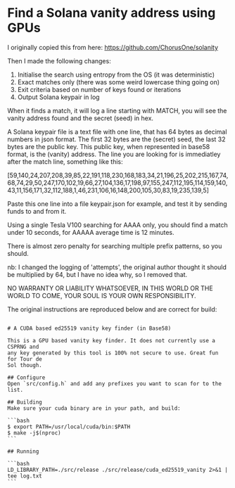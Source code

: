 # Find a Solana vanity address using GPUs

I originally copied this from here: https://github.com/ChorusOne/solanity

Then I made the following changes:
1. Initialise the search using entropy from the OS (it was deterministic)
2. Exact matches only (there was some weird lowercase thing going on)
3. Exit criteria based on number of keys found or iterations
4. Output Solana keypair in log

When it finds a match, it will log a line starting with MATCH, you will see the vanity address found and the secret (seed) in hex.

A Solana keypair file is a text file with one line, that has 64 bytes as decimal numbers in json format. The first 32 bytes are the (secret) seed, the last 32 bytes are the public key. This public key, when represented in base58 format, is the (vanity) address. The line you are looking for is immediatley after the match line, something like this:

[59,140,24,207,208,39,85,22,191,118,230,168,183,34,21,196,25,202,215,167,74,68,74,29,50,247,170,102,19,66,27,104,136,17,198,97,155,247,112,195,114,159,140,43,11,156,171,32,112,188,1,46,231,106,16,148,200,105,30,83,19,235,139,5]

Paste this one line into a file keypair.json for example, and test it by sending funds to and from it. 

Using a single Tesla V100 searching for AAAA only, you should find a match under 10 seconds, for AAAAA average time is 12 minutes.

There is almost zero penalty for searching multiple prefix patterns, so you should.

nb: I changed the logging of 'attempts', the original author thought it should be multiplied by 64, but I have no idea why, so I removed that.

NO WARRANTY OR LIABILITY WHATSOEVER, IN THIS WORLD OR THE WORLD TO COME, YOUR SOUL IS YOUR OWN RESPONSIBILITY.

The original instructions are reproduced below and are correct for build:
~~~~~~~~~~~~~~~~~~~~~~~~~~~~~~~~~~~~~~~~~~~~~~~~~~~~~~~~~~~~~~~~~~~~~~~~~~~~~~~

# A CUDA based ed25519 vanity key finder (in Base58)

This is a GPU based vanity key finder. It does not currently use a CSPRNG and
any key generated by this tool is 100% not secure to use. Great fun for Tour de
Sol though.

## Configure
Open `src/config.h` and add any prefixes you want to scan for to the list.

## Building
Make sure your cuda binary are in your path, and build:

```bash
$ export PATH=/usr/local/cuda/bin:$PATH
$ make -j$(nproc)
```

## Running

```bash
LD_LIBRARY_PATH=./src/release ./src/release/cuda_ed25519_vanity 2>&1 | tee log.txt
```

